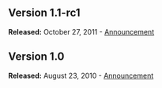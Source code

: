 ## Version 1.1-rc1
**Released:**  October 27, 2011 - [Announcement]()

## Version 1.0
**Released:** August 23, 2010 - [Announcement](http://fusiongrokker.com/post/taffy-a-restful-framework-for-coldfusion)
